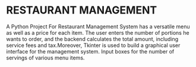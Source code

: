 # RESTAURANT MANAGEMENT 
 A Python Project For Restaurant Management System has a versatile menu as well as a price for each item. 
 The user enters the number of portions he wants to order, and the backend calculates the total amount, including service fees and tax.Moreover, Tkinter is  used to       build a graphical user interface for the management system. Input boxes for the number of servings of various menu items. 
